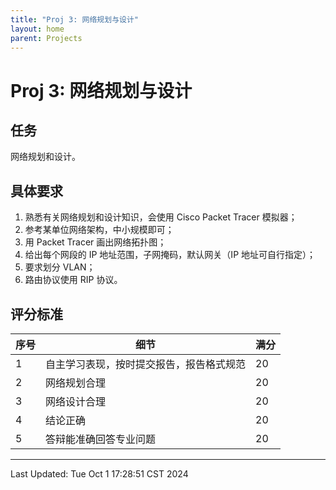 ```yaml
---
title: "Proj 3: 网络规划与设计"
layout: home
parent: Projects
---
```

# Proj 3: 网络规划与设计

## 任务

网络规划和设计。

## 具体要求

1. 熟悉有关网络规划和设计知识，会使用 Cisco Packet Tracer 模拟器；
2. 参考某单位网络架构，中小规模即可；
3. 用 Packet Tracer 画出网络拓扑图；
4. 给出每个网段的 IP 地址范围，子网掩码，默认网关（IP 地址可自行指定）；  
5. 要求划分 VLAN；
6. 路由协议使用 RIP 协议。

## 评分标准

| 序号  | 细节                   | 满分  |
| --- | -------------------- | --- |
| 1   | 自主学习表现，按时提交报告，报告格式规范 | 20  |
| 2   | 网络规划合理               | 20  |
| 3   | 网络设计合理               | 20  |
| 4   | 结论正确                 | 20  |
| 5   | 答辩能准确回答专业问题          | 20  |

---

Last Updated: Tue Oct  1 17:28:51 CST 2024